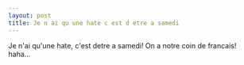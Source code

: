 ```yaml
---
layout: post
title: Je n ai qu une hate c est d etre a samedi
---
```


Je n'ai qu'une hate, c'est detre a samedi! On a notre coin de francais! haha…
